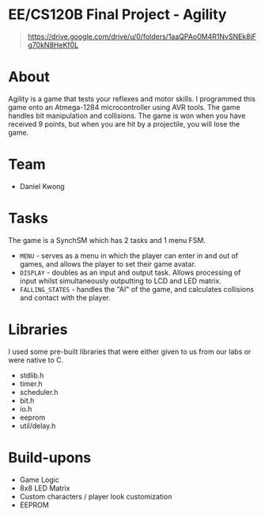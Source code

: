 # EE/CS120B Final Project - Agility
> https://drive.google.com/drive/u/0/folders/1aaQPAo0M4R1NvSNEk8jFg70kN8HeKf0L

# About
Agility is a game that tests your reflexes and motor skills. I programmed this game onto an Atmega-1284 microcontroller using AVR tools. The game handles bit manipulation and collisions. The game is won when you have received 9 points, but when you are hit by a projectile, you will lose the game.

# Team
* Daniel Kwong

# Tasks
The game is a SynchSM which has 2 tasks and 1 menu FSM.
* `MENU` - serves as a menu in which the player can enter in and out of games, and allows the player to set their game avatar. 
* `DISPLAY` - doubles as an input and output task. Allows processing of input whilst simultaneously outputting to LCD and LED matrix.
* `FALLING_STATES` - handles the "AI" of the game, and calculates collisions and contact with the player.

# Libraries
I used some pre-built libraries that were either given to us from our labs or were native to C.
* stdlib.h
* timer.h
* scheduler.h
* bit.h
* io.h
* eeprom
* util/delay.h

# Build-upons
* Game Logic
* 8x8 LED Matrix 
* Custom characters / player look customization
* EEPROM

